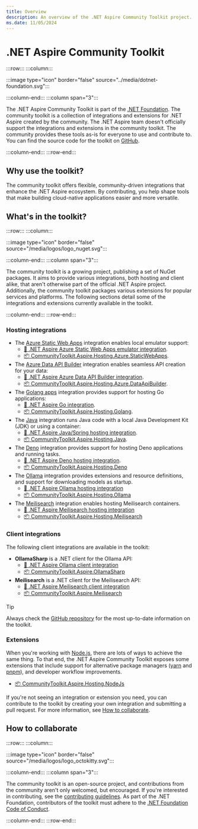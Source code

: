 ```yaml
---
title: Overview
description: An overview of the .NET Aspire Community Toolkit project.
ms.date: 11/05/2024
---
```


# .NET Aspire Community Toolkit

:::row:::
:::column:::

:::image type="icon" border="false" source="../media/dotnet-foundation.svg":::

:::column-end:::
:::column span="3":::

The .NET Aspire Community Toolkit is part of the [.NET Foundation](https://dotnetfoundation.org/projects/project-detail/.net-aspire-community-toolkit). The community toolkit is a collection of integrations and extensions for .NET Aspire created by the community. The .NET Aspire team doesn't officially support the integrations and extensions in the community toolkit. The community provides these tools as-is for everyone to use and contribute to. You can find the source code for the toolkit on [GitHub][github-repo].

:::column-end:::
:::row-end:::

## Why use the toolkit?

The community toolkit offers flexible, community-driven integrations that enhance the .NET Aspire ecosystem. By contributing, you help shape tools that make building cloud-native applications easier and more versatile.

## What's in the toolkit?

:::row:::
:::column:::

:::image type="icon" border="false" source="/media/logos/logo_nuget.svg":::

:::column-end:::
:::column span="3":::

The community toolkit is a growing project, publishing a set of NuGet packages. It aims to provide various integrations, both hosting and client alike, that aren't otherwise part of the official .NET Aspire project. Additionally, the community toolkit packages various extensions for popular services and platforms. The following sections detail some of the integrations and extensions currently available in the toolkit.

:::column-end:::
:::row-end:::

### Hosting integrations

- The [Azure Static Web Apps](/azure/static-web-apps/static-web-apps-cli-overview) integration enables local emulator support:
  - [📄 .NET Aspire Azure Static Web Apps emulator integration](hosting-azure-static-web-apps.md).
  - [📦 CommunityToolkit.Aspire.Hosting.Azure.StaticWebApps](https://nuget.org/packages/CommunityToolkit.Aspire.Hosting.Azure.StaticWebApps).
- The [Azure Data API Builder](/azure/data-api-builder/overview) integration enables seamless API creation for your data:
  - [📄 .NET Aspire Azure Data API Builder integration](https://github.com/CommunityToolkit/Aspire/tree/main/src/CommunityToolkit.Aspire.Hosting.Azure.DataApiBuilder).
  - [📦 CommunityToolkit.Aspire.Hosting.Azure.DataApiBuilder](https://nuget.org/packages/CommunityToolkit.Aspire.Hosting.Azure.DataApiBuilder).
- The [Golang apps](https://go.dev/) integration provides support for hosting Go applications:
  - [📄 .NET Aspire Go integration](hosting-golang.md).
  - [📦 CommunityToolkit.Aspire.Hosting.Golang](https://nuget.org/packages/CommunityToolkit.Aspire.Hosting.Golang).
- The [Java](https://www.java.com/) integration runs Java code with a local Java Development Kit (JDK) or using a container:
  - [📄 .NET Aspire Java/Spring hosting integration](hosting-java.md).
  - [📦 CommunityToolkit.Aspire.Hosting.Java](https://nuget.org/packages/CommunityToolkit.Aspire.Hosting.Java).
- The [Deno](https://deno.com/) integration provides support for hosting Deno applications and running tasks.
  - [📄 .NET Aspire Deno hosting integration](https://github.com/CommunityToolkit/Aspire/tree/main/src/CommunityToolkit.Aspire.Hosting.Deno).
  - [📦 CommunityToolkit.Aspire.Hosting.Deno](https://nuget.org/packages/CommunityToolkit.Aspire.Hosting.Deno) 
- The [Ollama](https://ollama.com/) integration provides extensions and resource definitions, and support for downloading models as startup.
  - [📄 .NET Aspire Ollama hosting integration](ollama.md#hosting-integration)
  - [📦 CommunityToolkit.Aspire.Hosting.Ollama](https://nuget.org/packages/CommunityToolkit.Aspire.Hosting.Ollama)
- The [Meilisearch](https://www.meilisearch.com) integration enables hosting Meilisearch containers.
  - [📄 .NET Aspire Meilisearch hosting integration](https://github.com/CommunityToolkit/Aspire/tree/main/src/CommunityToolkit.Aspire.Hosting.Meilisearch)
  - [📦 CommunityToolkit.Aspire.Hosting.Meilisearch](https://nuget.org/packages/CommunityToolkit.Aspire.Hosting.Meilisearch)

### Client integrations

The following client integrations are available in the toolkit:

- **OllamaSharp** is a .NET client for the Ollama API:
  - [📄 .NET Aspire Ollama client integration](ollama.md#client-integration)
  - [📦 CommunityToolkit.Aspire.OllamaSharp](https://nuget.org/packages/CommunityToolkit.Aspire.OllamaSharp)
- **Meilisearch** is a .NET client for the Meilisearch API:
  - [📄 .NET Aspire Meilisearch client integration](https://github.com/CommunityToolkit/Aspire/tree/main/src/CommunityToolkit.Aspire.Hosting.Meilisearch)
  - [📦 CommunityToolkit.Aspire.Meilisearch](https://nuget.org/packages/CommunityToolkit.Aspire.Meilisearch)

> [!TIP]
> Always check the [GitHub repository][github-repo] for the most up-to-date information on the toolkit.

### Extensions

When you're working with [Node.js](https://nodejs.org/), there are lots of ways to achieve the same thing. To that end, the .NET Aspire Community Toolkit exposes some extensions that include support for alternative package managers ([yarn](https://yarnpkg.com/) and [pnpm](https://pnpm.io/)), and developer workflow improvements.

- [📦 CommunityToolkit.Aspire.Hosting.NodeJs](https://nuget.org/packages/CommunityToolkit.Aspire.Hosting.NodeJs)

If you're not seeing an integration or extension you need, you can contribute to the toolkit by creating your own integration and submitting a pull request. For more information, see [How to collaborate](#how-to-collaborate).

## How to collaborate

:::row:::
:::column:::

:::image type="icon" border="false" source="/media/logos/logo_octokitty.svg":::

:::column-end:::
:::column span="3":::

The community toolkit is an open-source project, and contributions from the community aren't only welcomed, but encouraged. If you're interested in contributing, see the [contributing guidelines](https://github.com/CommunityToolkit/Aspire/blob/main/CONTRIBUTING.md). As part of the .NET Foundation, contributors of the toolkit must adhere to the [.NET Foundation Code of Conduct](https://dotnetfoundation.org/about/policies/code-of-conduct).

:::column-end:::
:::row-end:::

[github-repo]: https://github.com/CommunityToolkit/Aspire
